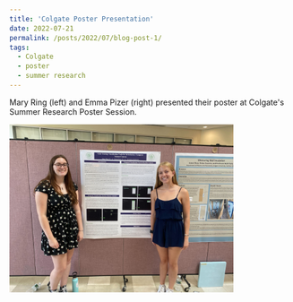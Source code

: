 ```yaml
---
title: 'Colgate Poster Presentation'
date: 2022-07-21
permalink: /posts/2022/07/blog-post-1/
tags:
  - Colgate
  - poster
  - summer research
---
```


Mary Ring (left) and Emma Pizer (right) presented their poster at Colgate's Summer Research Poster Session.

<img src="/images/ring_pizer.jpg" alt="Poster Presentation" width="400"/>


 